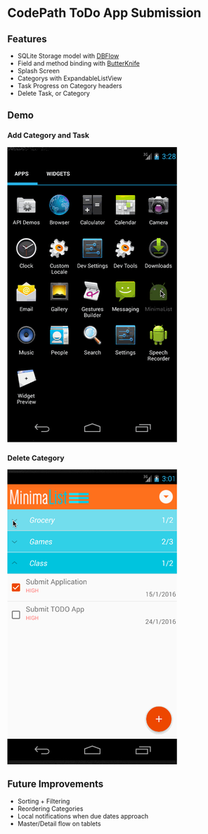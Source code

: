 # CodePath ToDo App Submission
## Features
- SQLite Storage model with [DBFlow](https://github.com/Raizlabs/DBFlow)
- Field and method binding with [ButterKnife](http://jakewharton.github.io/butterknife/)
- Splash Screen
- Categorys with ExpandableListView
- Task Progress on Category headers
- Delete Task, or Category

## Demo
### Add Category and Task
![Alt text](/images/todoSplashDemo.gif)

### Delete Category
![Alt text](/images/todoDeleteDemo.gif "Long press a task or category to delete")

## Future Improvements
- Sorting + Filtering
- Reordering Categories
- Local notifications when due dates approach
- Master/Detail flow on tablets
